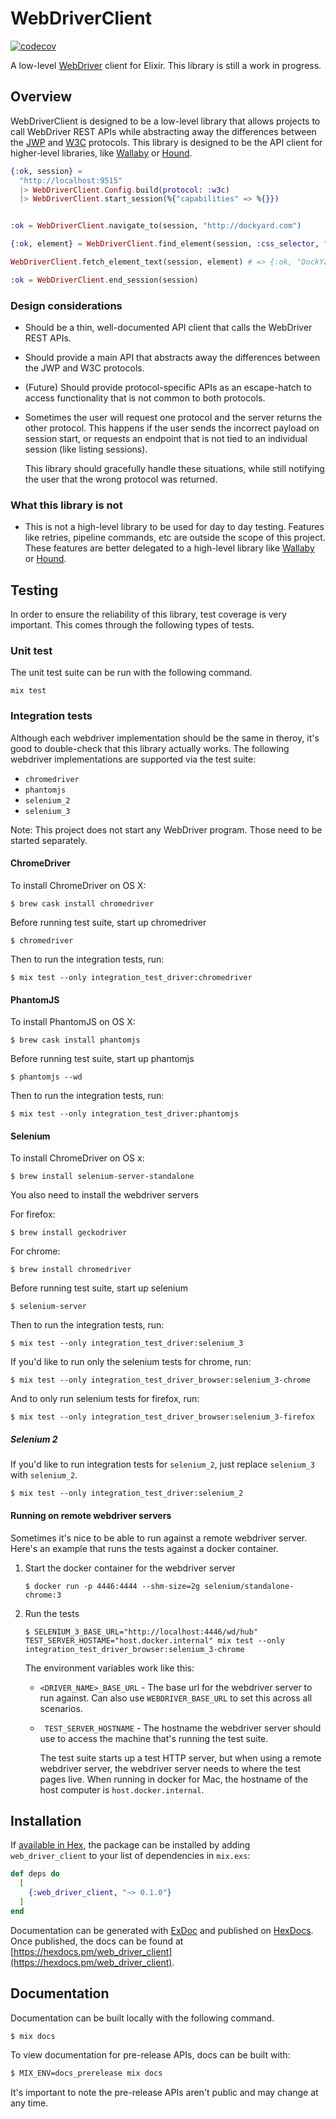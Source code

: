 # WebDriverClient
[![codecov](https://codecov.io/gh/aaronrenner/web_driver_client/branch/master/graph/badge.svg)](https://codecov.io/gh/aaronrenner/web_driver_client)

A low-level [WebDriver] client for Elixir. This library is still a work in progress.

## Overview

WebDriverClient is designed to be a low-level library that allows projects to call WebDriver
REST APIs while abstracting away the differences between the [JWP] and [W3C] protocols. This
library is designed to be the API client for higher-level libraries, like [Wallaby] or [Hound].

```elixir
{:ok, session} =
  "http://localhost:9515"
  |> WebDriverClient.Config.build(protocol: :w3c)
  |> WebDriverClient.start_session(%{"capabilities" => %{}})


:ok = WebDriverClient.navigate_to(session, "http://dockyard.com")

{:ok, element} = WebDriverClient.find_element(session, :css_selector, ".site-nav__logo__link")

WebDriverClient.fetch_element_text(session, element) # => {:ok, "DockYard Home"}

:ok = WebDriverClient.end_session(session)
```

### Design considerations
* Should be a thin, well-documented API client that calls the WebDriver REST APIs.
* Should provide a main API that abstracts away the differences between the JWP and W3C
  protocols.
* (Future) Should provide protocol-specific APIs as an escape-hatch to access functionality
  that is not common to both protocols.
* Sometimes the user will request one protocol and the server returns the other protocol. This
  happens if the user sends the incorrect payload on session start, or requests an
  endpoint that is not tied to an individual session (like listing sessions).

  This library should gracefully handle these situations, while still notifying the user
  that the wrong protocol was returned.

### What this library is not
* This is not a high-level library to be used for day to day
  testing. Features like retries, pipeline commands, etc
  are outside the scope of this project. These features are better
  delegated to a high-level library like [Wallaby] or [Hound].



## Testing

In order to ensure the reliability of this library, test coverage is very
important. This comes through the following types of tests.

### Unit test

The unit test suite can be run with the following command.

```
mix test
```

### Integration tests

Although each webdriver implementation should be the same in theroy, it's good to double-check that this library actually works. The following webdriver implementations are supported via the test suite:

* `chromedriver`
* `phantomjs`
* `selenium_2`
* `selenium_3`

Note: This project does not start any WebDriver program. Those need to be started separately.

#### ChromeDriver

To install ChromeDriver on OS X:

```
$ brew cask install chromedriver
```

Before running test suite, start up chromedriver

```
$ chromedriver
```

Then to run the integration tests, run:

```
$ mix test --only integration_test_driver:chromedriver
```

#### PhantomJS

To install PhantomJS on OS X:

```
$ brew cask install phantomjs
```

Before running test suite, start up phantomjs

```
$ phantomjs --wd
```

Then to run the integration tests, run:

```
$ mix test --only integration_test_driver:phantomjs
```

#### Selenium

To install ChromeDriver on OS x:

```
$ brew install selenium-server-standalone
```

You also need to install the webdriver servers

For firefox:
```
$ brew install geckodriver
```

For chrome:
```
$ brew install chromedriver
```

Before running test suite, start up selenium

```
$ selenium-server
```

Then to run the integration tests, run:

```
$ mix test --only integration_test_driver:selenium_3
```

If you'd like to run only the selenium tests for chrome, run:

```
$ mix test --only integration_test_driver_browser:selenium_3-chrome
```

And to only run selenium tests for firefox, run:

```
$ mix test --only integration_test_driver_browser:selenium_3-firefox
```

##### Selenium 2
If you'd like to run integration tests for `selenium_2`, just replace `selenium_3` with
`selenium_2`.

```
$ mix test --only integration_test_driver:selenium_2
```

#### Running on remote webdriver servers

Sometimes it's nice to be able to run against a remote webdriver server.
Here's an example that runs the tests against a docker container.

1. Start the docker container for the webdriver server

    ```
    $ docker run -p 4446:4444 --shm-size=2g selenium/standalone-chrome:3
    ```

2. Run the tests

    ```
    $ SELENIUM_3_BASE_URL="http://localhost:4446/wd/hub" TEST_SERVER_HOSTAME="host.docker.internal" mix test --only integration_test_driver_browser:selenium_3-chrome
    ```

    The environment variables work like this:

    * `<DRIVER_NAME>_BASE_URL` - The base url for the webdriver server to run
       against. Can also use `WEBDRIVER_BASE_URL` to set this across all scenarios.
    * ` TEST_SERVER_HOSTNAME` - The hostname the webdriver server should use to access
      the machine that's running the test suite.

        The test suite starts up a test HTTP server, but when using a remote webdriver
        server, the webdriver server needs to where the test pages live. When running in
        docker for Mac, the hostname of the host computer is `host.docker.internal`.



## Installation

If [available in Hex](https://hex.pm/docs/publish), the package can be installed
by adding `web_driver_client` to your list of dependencies in `mix.exs`:

```elixir
def deps do
  [
    {:web_driver_client, "~> 0.1.0"}
  ]
end
```

Documentation can be generated with [ExDoc](https://github.com/elixir-lang/ex_doc)
and published on [HexDocs](https://hexdocs.pm). Once published, the docs can
be found at [https://hexdocs.pm/web_driver_client](https://hexdocs.pm/web_driver_client).

## Documentation

Documentation can be built locally with the following command.

```sh
$ mix docs
```

To view documentation for pre-release APIs, docs can be built
with:

```sh
$ MIX_ENV=docs_prerelease mix docs
```

It's important to note the pre-release APIs aren't public and
may change at any time.

[WebDriver]: https://w3c.github.io/webdriver/
[JWP]: https://github.com/SeleniumHQ/selenium/wiki/JsonWireProtocol
[W3C]: https://w3c.github.io/webdriver/
[Wallaby]: https://github.com/elixir-wallaby/wallaby
[Hound]: https://github.com/HashNuke/hound
